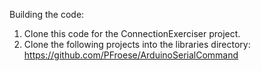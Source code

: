 Building the code:

1) Clone this code for the ConnectionExerciser project.
2) Clone the following projects into the libraries directory:
    https://github.com/PFroese/ArduinoSerialCommand
    
